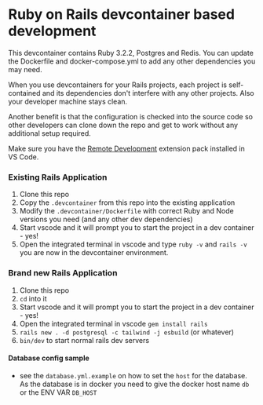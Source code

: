 # Ruby on Rails devcontainer based development

This devcontainer contains Ruby 3.2.2, Postgres and Redis. You can update the Dockerfile and docker-compose.yml to add any other dependencies you may need.

When you use devcontainers for your Rails projects, each project is self-contained and its dependencies don't interfere with any other projects. Also your developer machine stays clean.

Another benefit is that the configuration is checked into the source code so other developers can clone down the repo and get to work without any additional setup required.

Make sure you have the [Remote Development](https://marketplace.visualstudio.com/items?itemName=ms-vscode-remote.vscode-remote-extensionpack) extension pack installed in VS Code.

### Existing Rails Application

1. Clone this repo
2. Copy the `.devcontainer` from this repo into the existing application
3. Modify the `.devcontainer/Dockerfile` with correct Ruby and Node versions you need (and any other dev dependencies)
4. Start vscode and it will prompt you to start the project in a dev container - yes!
5. Open the integrated terminal in vscode and type `ruby -v` and `rails -v` you are now in the devcontainer environment.

### Brand new Rails Application

1. Clone this repo
2. `cd` into it
3. Start vscode and it will prompt you to start the project in a dev container - yes!
4. Open the integrated terminal in vscode `gem install rails`
5. `rails new . -d postgresql -c tailwind -j esbuild` (or whatever)
6. `bin/dev` to start normal rails dev servers

#### Database config sample

- see the `database.yml.example` on how to set the `host` for the database. As the database is in docker you need to give the docker host name `db` or the ENV VAR `DB_HOST`
